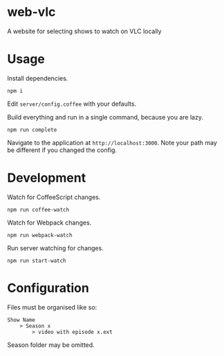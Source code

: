 # web-vlc
A website for selecting shows to watch on VLC locally

# Usage

Install dependencies.

```
npm i
```

Edit `server/config.coffee` with your defaults.

Build everything and run in a single command, because you are lazy.

```
npm run complete
```

Navigate to the application at `http://localhost:3000`.
Note your path may be different if you changed the config.

# Development

Watch for CoffeeScript changes.

```
npm run coffee-watch
```

Watch for Webpack changes.

```
npm run webpack-watch
```

Run server watching for changes.

```
npm run start-watch
```

# Configuration

Files must be organised like so:

```
Show Name
	> Season x
		> video with episode x.ext
```

Season folder may be omitted.
